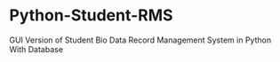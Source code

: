 # Python-Student-RMS

GUI Version of Student Bio Data Record Management System in Python   
With Database
